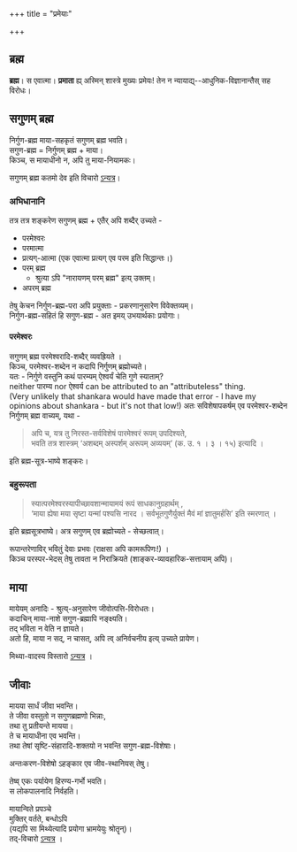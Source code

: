 +++
title = "प्रमेयाः"

+++

## ब्रह्म
**ब्रह्म**। स एवात्मा। **प्रमाता** ह्य् अस्मिन् शास्त्रे मुख्यः प्रमेयः! तेन न न्यायाद्य्--आधुनिक-विज्ञानान्तैस् सह विरोधः।

## सगुणम् ब्रह्म
निर्गुण-ब्रह्म माया-सहकृतं सगुणम् ब्रह्म भवति।  
सगुण-ब्रह्म = निर्गुणम् ब्रह्म + माया।  
किञ्च, स मायाधीनो न, अपि तु माया-नियामकः।   

सगुणम् ब्रह्म कतमो देव इति विचारो [ऽन्यत्र](../deveShu_pratipattiH)। 

### अभिधानानि
तत्र तत्र शङ्करेण सगुणम् ब्रह्म + एतैर् अपि शब्दैर् उच्यते -

- परमेश्वरः
- परमात्मा
- प्रत्यग्-आत्मा (एक एवात्मा प्रत्यग् एव परम इति सिद्धान्तः।)
- परम् ब्रह्म 
  - श्रुत्या ऽपि "नारायणम् परम् ब्रह्म" इत्य् उक्तम्। 
- अपरम् ब्रह्म 

तेषु केचन निर्गुण-ब्रह्म-परा अपि प्रयुक्ताः - प्रकरणानुसारेण विवेक्तव्यम्।  
निर्गुण-ब्रह्म-सहितं हि सगुण-ब्रह्म - अत इमय् उभयार्थकाः प्रयोगाः। 

#### परमेश्वरः
सगुणम् ब्रह्म परमेश्वरादि-शब्दैर् व्यवह्रियते ।  
किञ्च, परमेश्वर-शब्देन न कदापि निर्गुणम् ब्रह्मोच्यते।  
यतः - निर्गुणे वस्तुनि कथं पारम्यम् ऐश्वर्यं चेति गुणे स्याताम्?  
neither पारम्य nor ऐश्वर्य can be attributed to an "attributeless" thing.  
(Very unlikely that shankara would have made that error - I have my opinions about shankara - but it's not that low!)
अतः सविशेषापकर्षम् एव परमेश्वर-शब्देन निर्गुणम् ब्रह्म वाच्यम्, यथा -

> अपि च, यत्र तु निरस्त-सर्वविशेषं पारमेश्वरं रूपम् उपदिश्यते,  
> भवति तत्र शास्त्रम् ‘अशब्दम् अस्पर्शम् अरूपम् अव्ययम्’ (क. उ. १ । ३ । १५) इत्यादि ।

इति ब्रह्म-सूत्र-भाष्ये शङ्करः। 

### बहुरूपता
> स्यात्परमेश्वरस्यापीच्छावशान्मायामयं रूपं साधकानुग्रहार्थम् ,  
> ‘माया ह्येषा मया सृष्टा यन्मां पश्यसि नारद । सर्वभूतगुणैर्युक्तं मैवं मां ज्ञातुमर्हसि’ इति स्मरणात् ।

इति ब्रह्मसूत्रभाष्ये। अत्र सगुणम् एव ब्रह्मोच्यते - सेच्छत्वात्। 

रूपान्तरेणाविर् भवितुं देवाः प्रभवः (राक्षसा अपि कामरूपिणः!) ।  
किञ्च परस्पर-भेदस् तेषु तावता न निराक्रियते (शाङ्कर-व्यावहारिक-सत्तायाम् अपि)।



## माया
मायेयम् अनादिः - श्रुत्य्-अनुसारेण जीवोत्पत्ति-विरोधतः।  
कदाचिन् माया-नाशे सगुण-ब्रह्मापि नङ्क्ष्यति।  
तद् भविता न वेति न ज्ञायते।  
अतो हि, माया न सद्, न चासत्, अपि त्व् अनिर्वचनीय इत्य् उच्यते प्रायेण।  


मिथ्या-वादस्य विस्तारो [ऽन्यत्र](../mithyA-vAdaH) ।  

## जीवाः
मायया सार्धं जीवा भवन्ति।  
ते जीवा वस्तुतो न सगुणब्रह्मणो भिन्नाः,  
तथा तु प्रतीयन्ते मायया।  
ते च मायाधीना एव भवन्ति।  
तथा तेषां सृष्टि-संहारादि-शक्तयो न भवन्ति सगुण-ब्रह्म-विशेषाः।  

अन्तःकरण-विशेषो ऽहङ्कार एव जीव-स्थानियस् तेषु।  

तेष्व् एकः पर्यायेण हिरण्य-गर्भो भवति।  
स लोकपालनादि निर्वहति।  

मायान्विते प्रपञ्चे  
मुक्तिर् वर्तते, बन्धोऽपि  
(यद्यपि सा मिथ्येत्यादि प्रयोगा भ्रामयेयुः श्रोतॄन्)।  
तद्-विचारो [ऽन्यत्र](../muktiH) । 

